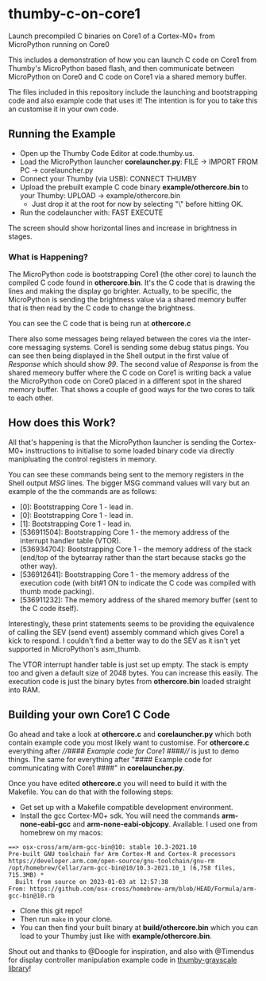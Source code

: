 # thumby-c-on-core1
Launch precompiled C binaries on Core1 of a Cortex-M0+ from MicroPython running on Core0

This includes a demonstration of how you can launch C code on Core1 from Thumby's MicroPython based flash, and then communicate between MicroPython on Core0 and C code on Core1 via a shared memory buffer.

The files included in this repository include the launching and bootstrapping code and also example code that uses it! The intention is for you to take this an customise it in your own code.

## Running the Example

* Open up the Thumby Code Editor at code.thumby.us.
* Load the MicroPython launcher **corelauncher.py**: FILE -> IMPORT FROM PC -> corelauncher.py
* Connect your Thumby (via USB): CONNECT THUMBY
* Upload the prebuilt example C code binary **example/othercore.bin** to your Thumby: UPLOAD -> example/othercore.bin
	* Just drop it at the root for now by selecting "\\" before hitting OK.
* Run the codelauncher with: FAST EXECUTE

The screen should show horizontal lines and increase in brightness in stages.

### What is Happening?

The MicroPython code is bootstrapping Core1 (the other core) to launch the compiled C code found in **othercore.bin**. It's the C code that is drawing the lines and making the display go brighter. Actually, to be specific, the MicroPython is sending the brightness value via a shared memory buffer that is then read by the C code to change the brightness.

You can see the C code that is being run at **othercore.c**

There also some messages being relayed between the cores via the inter-core messaging systems. Core1 is sending some debug status pings. You can see then being displayed in the Shell output in the first value of *Response* which should show *99*. The second value of *Response* is from the shared memeory buffer where the C code on Core1 is writing back a value the MicroPython code on Core0 placed in a different spot in the shared memory buffer. That shows a couple of good ways for the two cores to talk to each other.

## How does this Work?

All that's happening is that the MicroPython launcher is sending the Cortex-M0+ insttructions to initialise to some loaded binary code via directly manipluating the control registers in memory.

You can see these commands being sent to the memory registers in the Shell output *MSG* lines. The bigger MSG command values will vary but an example of the the commands are as follows:
* [0]: Bootstrapping Core 1 - lead in.
* [0]: Bootstrapping Core 1 - lead in.
* [1]: Bootstrapping Core 1 - lead in.
* [536911504]: Bootstrapping Core 1 - the memory address of the interrupt handler table (VTOR).
* [536934704]: Bootstrapping Core 1 - the memory address of the stack (end/top of the bytearray rather than the start because stacks go the other way).
* [536912641]: Bootstrapping Core 1 - the memory address of the execution code (with bit#1 ON to indicate the C code was compiled with thumb mode packing).
* [536911232]: The memory address of the shared memory buffer (sent to the C code itself).

Interestingly, these print statements seems to be providing the equivalence of calling the SEV (send event) assembly command which gives Core1 a kick to respond. I couldn't find a better way to do the SEV as it isn't yet supported in MicroPython's asm_thumb.

The VTOR interrupt handler table is just set up empty. The stack is empty too and given a default size of 2048 bytes. You can increase this easily. The execution code is just the binary bytes from **othercore.bin** loaded straight into RAM.

## Building your own Core1 C Code

Go ahead and take a look at **othercore.c** and **corelauncher.py** which both contain example code you most likely want to customise. For **othercore.c** everything after *//#### Example code for Core1 ####//* is just to demo things. The same for everything after "#### Example code for communicating with Core1 ####" in **corelauncher.py**.

Once you have edited **othercore.c** you will need to build it with the Makefile. You can do that with the following steps:
* Get set up with a Makefile compatible development environment.
* Install the gcc Cortex-M0+ sdk. You will need the commands **arm-none-eabi-gcc** and **arm-none-eabi-objcopy**. Available. I used one from homebrew on my macos:
```
==> osx-cross/arm/arm-gcc-bin@10: stable 10.3-2021.10
Pre-built GNU toolchain for Arm Cortex-M and Cortex-R processors
https://developer.arm.com/open-source/gnu-toolchain/gnu-rm
/opt/homebrew/Cellar/arm-gcc-bin@10/10.3-2021.10_1 (6,758 files, 715.3MB) *
  Built from source on 2023-01-03 at 12:57:38
From: https://github.com/osx-cross/homebrew-arm/blob/HEAD/Formula/arm-gcc-bin@10.rb
```
* Clone this git repo!
* Then run `make` in your clone.
* You can then find your built binary at **build/othercore.bin** which you can load to your Thumby just like with **example/othercore.bin**.

Shout out and thanks to @Doogle for inspiration, and also with @Timendus for display controller manipulation example code in [thumby-grayscale library](https://github.com/Timendus/thumby-grayscale/blob/main/lib/thumbyGrayscale.py)!

